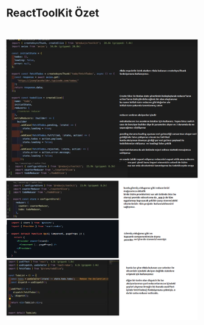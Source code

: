 # ReactToolKit Özet

<br> <br>
<img src="https://github.com/Cagritrkmen/Sisterslab-Bootcamp/blob/main/Week7/docs/rtkozet.png" alt="Image not found!" >
